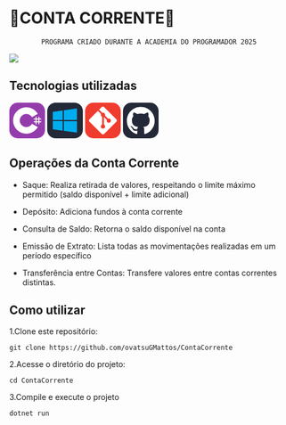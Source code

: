 ﻿# 🏦CONTA CORRENTE🏦
````
		PROGRAMA CRIADO DURANTE A ACADEMIA DO PROGRAMADOR 2025
````

![](https://i.imgur.com/3buNTjR.gif)

## Tecnologias utilizadas

<svg xmlns="http://www.w3.org/2000/svg" width="64" height="64" fill="none" viewBox="0 0 256 256"><rect width="256" height="256" fill="#953CAD" rx="60"/><path fill="#fff" d="M195.436 100.668V114.142H208.91V100.668H215.647V114.142H229.12V120.879H215.647V134.352H229.12V141.089H215.647V154.563H208.91V141.089H195.436V154.563H188.699V141.089H175.226V134.352H188.699V120.879H175.226V114.142H188.699V100.668H195.436ZM208.91 120.879H195.436V134.352H208.91V120.879Z"/><path fill="#fff" d="M122.001 33C157.144 33 187.828 52.0863 204.262 80.4561L204.102 80.183L162.753 103.991C154.607 90.1977 139.672 80.8892 122.54 80.6975L122.001 80.6945C95.875 80.6945 74.6945 101.874 74.6945 127.999C74.6945 136.543 76.9723 144.552 80.9335 151.469C89.0876 165.704 104.416 175.306 122.001 175.306C139.693 175.306 155.109 165.582 163.222 151.195L163.025 151.54L204.311 175.458C188.057 203.588 157.794 222.615 123.059 222.994L122.001 223C86.746 223 55.9753 203.796 39.582 175.276C31.5791 161.353 27 145.212 27 127.999C27 75.5334 69.5323 33 122.001 33Z"/></svg>
<svg width="64" height="64" viewBox="0 0 256 256" fill="none" xmlns="http://www.w3.org/2000/svg">
<g clip-path="url(#clip0_33_480)">
<path d="M196 0H60C26.8629 0 0 26.8629 0 60V196C0 229.137 26.8629 256 60 256H196C229.137 256 256 229.137 256 196V60C256 26.8629 229.137 0 196 0Z" fill="#242938"/>
<path d="M40 65.6631L110.968 55.9983L111 124.453L40.0656 124.857L40 65.6631ZM110.935 132.34L110.99 200.855L40.0557 191.102L40.0517 131.881L110.935 132.34ZM119.537 54.7335L213.636 41V123.582L119.537 124.33V54.7335ZM213.658 132.984L213.636 215.195L119.537 201.914L119.406 132.831L213.658 132.984Z" fill="#00ADEF"/>
</g>
<defs>
<clipPath id="clip0_33_480">
<rect width="256" height="256" fill="white"/>
</clipPath>
</defs>
</svg>
<svg xmlns="http://www.w3.org/2000/svg" width="64" height="64" fill="none" viewBox="0 0 256 256"><rect width="256" height="256" fill="#F03C2E" rx="60"/><g clip-path="url(#clip0_7_283)"><path fill="#fff" d="M224.225 119.094L136.906 31.775C135.711 30.5787 134.291 29.6298 132.729 28.9824C131.166 28.3349 129.491 28.0017 127.8 28.0017C126.109 28.0017 124.434 28.3349 122.871 28.9824C121.309 29.6298 119.889 30.5787 118.694 31.775L100.569 49.9L123.569 72.9C128.919 71.025 135.044 72.3062 139.306 76.5687C141.335 78.6014 142.752 81.1638 143.394 83.9632C144.036 86.7626 143.878 89.6862 142.937 92.4L165.106 114.569C170.469 112.719 176.656 113.912 180.937 118.206C182.361 119.63 183.49 121.32 184.26 123.18C185.03 125.04 185.426 127.033 185.426 129.046C185.425 131.059 185.029 133.052 184.258 134.912C183.487 136.771 182.358 138.461 180.934 139.884C179.511 141.308 177.821 142.436 175.961 143.206C174.101 143.977 172.108 144.373 170.095 144.372C168.082 144.372 166.088 143.975 164.229 143.205C162.369 142.434 160.679 141.305 159.256 139.881C154.756 135.381 153.644 128.756 155.919 123.212L135.244 102.537V156.944C136.745 157.686 138.116 158.666 139.306 159.844C140.729 161.267 141.858 162.956 142.629 164.816C143.399 166.675 143.795 168.668 143.795 170.681C143.795 172.694 143.399 174.687 142.629 176.546C141.858 178.406 140.729 180.096 139.306 181.519C137.883 182.942 136.193 184.071 134.334 184.841C132.474 185.611 130.481 186.008 128.469 186.008C126.456 186.008 124.463 185.611 122.604 184.841C120.744 184.071 119.054 182.942 117.631 181.519C116.206 180.096 115.076 178.407 114.305 176.548C113.533 174.688 113.136 172.694 113.136 170.681C113.136 168.668 113.533 166.675 114.305 164.815C115.076 162.955 116.206 161.266 117.631 159.844C119.112 158.369 120.756 157.25 122.65 156.5V101.587C120.825 100.837 119.112 99.7312 117.631 98.2437C115.479 96.0943 114.016 93.3526 113.428 90.3684C112.841 87.3841 113.155 84.2924 114.331 81.4875L91.6437 58.8125L31.7687 118.625C30.5716 119.821 29.6219 121.241 28.9739 122.804C28.3259 124.367 27.9924 126.042 27.9924 127.734C27.9924 129.426 28.3259 131.102 28.9739 132.665C29.6219 134.228 30.5716 135.648 31.7687 136.844L119.094 224.156C120.289 225.352 121.709 226.301 123.271 226.949C124.834 227.596 126.509 227.929 128.2 227.929C129.891 227.929 131.566 227.596 133.129 226.949C134.691 226.301 136.111 225.352 137.306 224.156L224.225 137.375C225.422 136.179 226.372 134.759 227.02 133.196C227.668 131.633 228.001 129.958 228.001 128.266C228.001 126.574 227.668 124.898 227.02 123.335C226.372 121.772 225.422 120.352 224.225 119.156"/></g><defs><clipPath id="clip0_7_283"><rect width="200" height="200" fill="#fff" transform="translate(28 28)"/></clipPath></defs></svg>
<svg width="64" height="64" viewBox="0 0 256 256" fill="none" xmlns="http://www.w3.org/2000/svg">
<rect width="256" height="256" rx="60" fill="#242938"/>
<path d="M128.001 30C72.7791 30 28 74.7708 28 130.001C28 174.184 56.6533 211.668 96.3867 224.891C101.384 225.817 103.219 222.722 103.219 220.081C103.219 217.696 103.126 209.819 103.083 201.463C75.2631 207.512 69.3927 189.664 69.3927 189.664C64.8437 178.105 58.2894 175.032 58.2894 175.032C49.2163 168.825 58.9733 168.953 58.9733 168.953C69.0151 169.658 74.3026 179.258 74.3026 179.258C83.2217 194.546 97.6965 190.126 103.403 187.571C104.301 181.107 106.892 176.696 109.752 174.199C87.5405 171.67 64.1913 163.095 64.1913 124.778C64.1913 113.86 68.0977 104.939 74.4947 97.9362C73.4564 95.4175 70.0335 85.2465 75.4635 71.4722C75.4635 71.4722 83.8609 68.7845 102.971 81.7226C110.948 79.5069 119.502 78.3958 128.001 78.3577C136.499 78.3958 145.061 79.5069 153.052 81.7226C172.139 68.7845 180.525 71.4722 180.525 71.4722C185.968 85.2465 182.544 95.4175 181.505 97.9362C187.917 104.939 191.797 113.86 191.797 124.778C191.797 163.187 168.403 171.644 146.135 174.119C149.722 177.223 152.918 183.308 152.918 192.638C152.918 206.018 152.802 216.787 152.802 220.081C152.802 222.742 154.602 225.86 159.671 224.878C199.383 211.64 228 174.169 228 130.001C228 74.7708 183.227 30 128.001 30ZM65.4536 172.453C65.2333 172.95 64.4517 173.099 63.7396 172.758C63.0143 172.432 62.6069 171.754 62.8421 171.256C63.0574 170.744 63.8406 170.602 64.5643 170.945C65.2913 171.271 65.7053 171.955 65.4536 172.453ZM70.3725 176.842C69.8956 177.285 68.9633 177.079 68.3307 176.38C67.6766 175.683 67.554 174.751 68.0376 174.302C68.5294 173.86 69.4336 174.067 70.0893 174.764C70.7434 175.47 70.8709 176.395 70.3725 176.842ZM73.7471 182.458C73.1344 182.884 72.1325 182.485 71.5132 181.595C70.9004 180.706 70.9004 179.64 71.5264 179.212C72.1474 178.785 73.1344 179.169 73.762 180.052C74.373 180.956 74.373 182.023 73.7471 182.458ZM79.4542 188.962C78.9061 189.566 77.7386 189.404 76.8841 188.579C76.0098 187.773 75.7663 186.629 76.3161 186.024C76.8709 185.418 78.045 185.589 78.9061 186.407C79.7738 187.211 80.0387 188.364 79.4542 188.962ZM86.8301 191.157C86.5883 191.941 85.4639 192.297 84.3312 191.964C83.2002 191.621 82.46 190.704 82.6885 189.912C82.9237 189.124 84.053 188.753 85.194 189.109C86.3234 189.45 87.0652 190.361 86.8301 191.157ZM95.2242 192.089C95.2523 192.913 94.2919 193.597 93.1029 193.612C91.9073 193.639 90.9402 192.971 90.9269 192.16C90.9269 191.327 91.8659 190.65 93.0615 190.63C94.2505 190.607 95.2242 191.269 95.2242 192.089ZM103.47 191.773C103.613 192.577 102.787 193.404 101.606 193.624C100.445 193.836 99.3702 193.339 99.2229 192.541C99.0788 191.716 99.92 190.89 101.079 190.676C102.262 190.471 103.32 190.955 103.47 191.773Z" fill="white"/>
</svg>

## Operações da Conta Corrente
- Saque: Realiza retirada de valores, respeitando o limite máximo permitido (saldo disponível + limite adicional)

- Depósito: Adiciona fundos à conta corrente

- Consulta de Saldo: Retorna o saldo disponível na conta

- Emissão de Extrato: Lista todas as movimentações realizadas em um período específico

- Transferência entre Contas: Transfere valores entre contas correntes distintas.

## Como utilizar

1.Clone este repositório:
````
git clone https://github.com/ovatsuGMattos/ContaCorrente
````
2.Acesse o diretório do projeto:
````
cd ContaCorrente
````
3.Compile e execute o projeto
````
dotnet run
````

